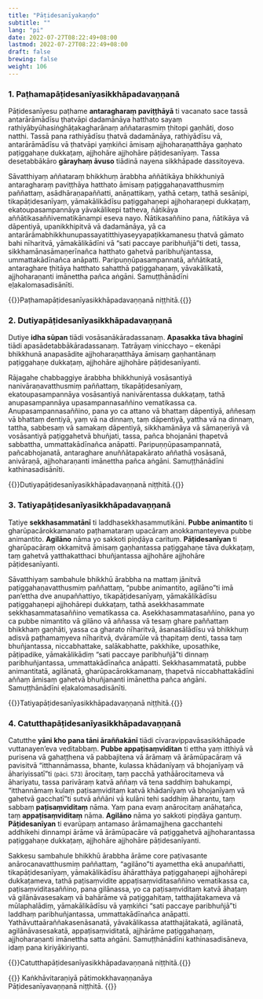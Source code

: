 ```yaml
---
title: "Pāṭidesanīyakaṇḍo"
subtitle: ""
lang: "pi"
date: 2022-07-27T08:22:49+08:00
lastmod: 2022-07-27T08:22:49+08:00
draft: false
brewing: false
weight: 106
---
```


### 1. Paṭhamapāṭidesanīyasikkhāpadavaṇṇanā

Pāṭidesanīyesu paṭhame **antaragharaṃ paviṭṭhāyā** ti vacanato sace tassā antarārāmādīsu ṭhatvāpi dadamānāya hatthato sayaṃ rathiyābyūhasiṅghāṭakagharānaṃ aññatarasmiṃ ṭhitopi gaṇhāti, doso natthi. Tassā pana rathiyādīsu ṭhatvā dadamānāya, rathiyādīsu vā, antarārāmādīsu vā ṭhatvāpi yaṃkiñci āmisaṃ ajjhoharaṇatthāya gaṇhato paṭiggahaṇe dukkaṭaṃ, ajjhohāre ajjhohāre pāṭidesanīyaṃ. Tassa desetabbākāro **gārayhaṃ āvuso** tiādinā nayena sikkhāpade dassitoyeva.

Sāvatthiyaṃ aññataraṃ bhikkhuṃ ārabbha aññātikāya bhikkhuniyā antaragharaṃ paviṭṭhāya hatthato āmisaṃ paṭiggahaṇavatthusmiṃ paññattaṃ, asādhāraṇapaññatti, anāṇattikaṃ, yathā cetaṃ, tathā sesānipi, tikapāṭidesanīyaṃ, yāmakālikādīsu paṭiggahaṇepi ajjhoharaṇepi dukkaṭaṃ, ekatoupasampannāya yāvakālikepi tatheva, ñātikāya aññātikasaññivematikānampi eseva nayo. Ñātikasaññino pana, ñātikāya vā dāpentiyā, upanikkhipitvā vā dadamānāya, yā ca antarārāmabhikkhunupassayatitthiyaseyyapaṭikkamanesu ṭhatvā gāmato bahi nīharitvā, yāmakālikādīni vā “sati paccaye paribhuñjā”ti deti, tassa, sikkhamānasāmaṇerīnañca hatthato gahetvā paribhuñjantassa, ummattakādīnañca anāpatti. Paripuṇṇūpasampannatā, aññātikatā, antaraghare ṭhitāya hatthato sahatthā paṭiggahaṇaṃ, yāvakālikatā, ajjhoharaṇanti imānettha pañca aṅgāni. Samuṭṭhānādīni eḷakalomasadisānīti.

{{<eop>}}Paṭhamapāṭidesanīyasikkhāpadavaṇṇanā niṭṭhitā.{{</eop>}}

### 2. Dutiyapāṭidesanīyasikkhāpadavaṇṇanā

Dutiye **idha sūpan** tiādi vosāsanākāradassanaṃ. **Apasakka tāva bhaginī** tiādi apasādetabbākāradassanaṃ. Tatrāyaṃ vinicchayo – ekenāpi bhikkhunā anapasādite ajjhoharaṇatthāya āmisaṃ gaṇhantānaṃ paṭiggahaṇe dukkaṭaṃ, ajjhohāre ajjhohāre pāṭidesanīyanti.

Rājagahe chabbaggiye ārabbha bhikkhuniyā vosāsantiyā nanivāraṇavatthusmiṃ paññattaṃ, tikapāṭidesanīyaṃ, ekatoupasampannāya vosāsantiyā nanivārentassa dukkaṭaṃ, tathā anupasampannāya upasampannasaññino vematikassa ca. Anupasampannasaññino, pana yo ca attano vā bhattaṃ dāpentiyā, aññesaṃ vā bhattaṃ dentiyā, yaṃ vā na dinnaṃ, taṃ dāpentiyā, yattha vā na dinnaṃ, tattha, sabbesaṃ vā samakaṃ dāpentiyā, sikkhamānāya vā sāmaṇeriyā vā vosāsantiyā paṭiggahetvā bhuñjati, tassa, pañca bhojanāni ṭhapetvā sabbattha, ummattakādīnañca anāpatti. Paripuṇṇūpasampannatā, pañcabhojanatā, antaraghare anuññātapakārato aññathā vosāsanā, anivāraṇā, ajjhoharaṇanti imānettha pañca aṅgāni. Samuṭṭhānādīni kathinasadisānīti.

{{<eop>}}Dutiyapāṭidesanīyasikkhāpadavaṇṇanā niṭṭhitā.{{</eop>}}

### 3. Tatiyapāṭidesanīyasikkhāpadavaṇṇanā

Tatiye **sekkhasammatānī** ti laddhasekkhasammutikāni. **Pubbe animantito** ti gharūpacārokkamanato paṭhamataraṃ upacāraṃ anokkamanteyeva pubbe animantito. **Agilāno** nāma yo sakkoti piṇḍāya carituṃ. **Pāṭidesanīyan** ti gharūpacāraṃ okkamitvā āmisaṃ gaṇhantassa paṭiggahaṇe tāva dukkaṭaṃ, taṃ gahetvā yatthakatthaci bhuñjantassa ajjhohāre ajjhohāre pāṭidesanīyanti.

Sāvatthiyaṃ sambahule bhikkhū ārabbha na mattaṃ jānitvā paṭiggahaṇavatthusmiṃ paññattaṃ, “pubbe animantito, agilāno”ti imā pan’ettha dve anupaññattiyo, tikapāṭidesanīyaṃ, yāmakālikādīsu paṭiggahaṇepi ajjhohārepi dukkaṭaṃ, tathā asekkhasammate sekkhasammatasaññino vematikassa ca. Asekkhasammatasaññino, pana yo ca pubbe nimantito vā gilāno vā aññassa vā tesaṃ ghare paññattaṃ bhikkhaṃ gaṇhāti, yassa ca gharato nīharitvā, āsanasālādīsu vā bhikkhuṃ adisvā paṭhamaṃyeva nīharitvā, dvāramūle vā ṭhapitaṃ denti, tassa taṃ bhuñjantassa, niccabhattake, salākabhatte, pakkhike, uposathike, pāṭipadike, yāmakālikādiṃ “sati paccaye paribhuñjā”ti dinnaṃ paribhuñjantassa, ummattakādīnañca anāpatti. Sekkhasammatatā, pubbe animantitatā, agilānatā, gharūpacārokkamanaṃ, ṭhapetvā niccabhattakādīni aññaṃ āmisaṃ gahetvā bhuñjananti imānettha pañca aṅgāni. Samuṭṭhānādīni eḷakalomasadisānīti.

{{<eop>}}Tatiyapāṭidesanīyasikkhāpadavaṇṇanā niṭṭhitā.{{</eop>}}

### 4. Catutthapāṭidesanīyasikkhāpadavaṇṇanā

Catutthe **yāni kho pana tāni āraññakānī** tiādi cīvaravippavāsasikkhāpade vuttanayen’eva veditabbaṃ. **Pubbe appaṭisaṃviditan** ti ettha yaṃ itthiyā vā purisena vā gahaṭṭhena vā pabbajitena vā ārāmaṃ vā ārāmūpacāraṃ vā pavisitvā “itthannāmassa, bhante, kulassa khādanīyaṃ vā bhojanīyaṃ vā āhariyissatī”ti <small>(pāci. 573)</small> ārocitaṃ, taṃ pacchā yathāārocitameva vā āhariyatu, tassa parivāraṃ katvā aññaṃ vā tena saddhiṃ bahukampi, “itthannāmaṃ kulaṃ paṭisaṃviditaṃ katvā khādanīyaṃ vā bhojanīyaṃ vā gahetvā gacchatī”ti sutvā aññāni vā kulāni tehi saddhiṃ āharantu, taṃ sabbaṃ **paṭisaṃviditaṃ** nāma. Yaṃ pana evaṃ anārocitaṃ anāhaṭañca, taṃ **appaṭisaṃviditaṃ** nāma. **Agilāno** nāma yo sakkoti piṇḍāya gantuṃ. **Pāṭidesanīyan** ti evarūpaṃ antamaso ārāmamajjhena gacchantehi addhikehi dinnampi ārāme vā ārāmūpacāre vā paṭiggahetvā ajjhoharantassa paṭiggahaṇe dukkaṭaṃ, ajjhohāre ajjhohāre pāṭidesanīyanti.

Sakkesu sambahule bhikkhū ārabbha ārāme core paṭivasante anārocanavatthusmiṃ paññattaṃ, “agilāno”ti ayamettha ekā anupaññatti, tikapāṭidesanīyaṃ, yāmakālikādīsu āhāratthāya paṭiggahaṇepi ajjhohārepi dukkaṭameva, tathā paṭisaṃvidite appaṭisaṃviditasaññino vematikassa ca, paṭisaṃviditasaññino, pana gilānassa, yo ca paṭisaṃviditaṃ katvā āhaṭaṃ vā gilānāvasesakaṃ vā bahārāme vā paṭiggahitaṃ, tatthajātakameva vā mūlaphalādiṃ, yāmakālikādīsu vā yaṃkiñci “sati paccaye paribhuñjā”ti laddhaṃ paribhuñjantassa, ummattakādīnañca anāpatti. Yathāvuttaāraññakasenāsanatā, yāvakālikassa atatthajātakatā, agilānatā, agilānāvasesakatā, appaṭisaṃviditatā, ajjhārāme paṭiggahaṇaṃ, ajjhoharaṇanti imānettha satta aṅgāni. Samuṭṭhānādīni kathinasadisāneva, idaṃ pana kiriyākiriyanti.

{{<eop>}}Catutthapāṭidesanīyasikkhāpadavaṇṇanā niṭṭhitā.{{</eop>}}

{{<eof>}}
    Kaṅkhāvitaraṇiyā pātimokkhavaṇṇanāya<br>
    Pāṭidesanīyavaṇṇanā niṭṭhitā.
{{</eof>}}